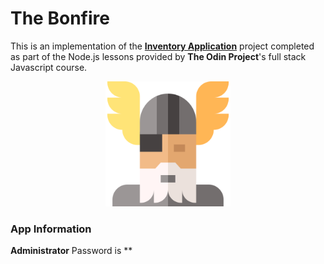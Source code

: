 # The Bonfire

This is an implementation of the <b><a href = "https://www.theodinproject.com/lessons/nodejs-inventory-application"> Inventory Application</a></b>
project completed as part of the Node.js lessons provided by <b>The Odin Project</b>'s full stack Javascript course.

<p align = "center"> <img src = "./public/images/odin.png" width = "200" height = "200"> </p>

### App Information

**Administrator** Password is \*\*

